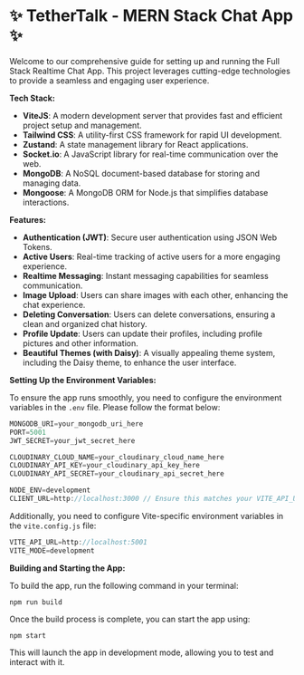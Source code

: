 # ✨ TetherTalk - MERN Stack Chat App ✨

Welcome to our comprehensive guide for setting up and running the Full Stack Realtime Chat App. This project leverages cutting-edge technologies to provide a seamless and engaging user experience.

**Tech Stack:**

- **ViteJS**: A modern development server that provides fast and efficient project setup and management.
- **Tailwind CSS**: A utility-first CSS framework for rapid UI development.
- **Zustand**: A state management library for React applications.
- **Socket.io**: A JavaScript library for real-time communication over the web.
- **MongoDB**: A NoSQL document-based database for storing and managing data.
- **Mongoose**: A MongoDB ORM for Node.js that simplifies database interactions.

**Features:**

- **Authentication (JWT)**: Secure user authentication using JSON Web Tokens.
- **Active Users**: Real-time tracking of active users for a more engaging experience.
- **Realtime Messaging**: Instant messaging capabilities for seamless communication.
- **Image Upload**: Users can share images with each other, enhancing the chat experience.
- **Deleting Conversation**: Users can delete conversations, ensuring a clean and organized chat history.
- **Profile Update**: Users can update their profiles, including profile pictures and other information.
- **Beautiful Themes (with Daisy)**: A visually appealing theme system, including the Daisy theme, to enhance the user interface.

**Setting Up the Environment Variables:**

To ensure the app runs smoothly, you need to configure the environment variables in the `.env` file. Please follow the format below:

```js
MONGODB_URI=your_mongodb_uri_here
PORT=5001
JWT_SECRET=your_jwt_secret_here

CLOUDINARY_CLOUD_NAME=your_cloudinary_cloud_name_here
CLOUDINARY_API_KEY=your_cloudinary_api_key_here
CLOUDINARY_API_SECRET=your_cloudinary_api_secret_here

NODE_ENV=development
CLIENT_URL=http://localhost:3000 // Ensure this matches your VITE_API_URL
```

Additionally, you need to configure Vite-specific environment variables in the `vite.config.js` file:

```js
VITE_API_URL=http://localhost:5001
VITE_MODE=development
```

**Building and Starting the App:**

To build the app, run the following command in your terminal:

```shell
npm run build
```

Once the build process is complete, you can start the app using:

```shell
npm start
```

This will launch the app in development mode, allowing you to test and interact with it.

